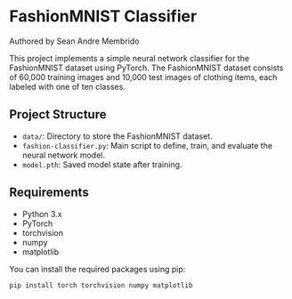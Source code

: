 # FashionMNIST Classifier

Authored by Sean Andre Membrido

This project implements a simple neural network classifier for the FashionMNIST dataset using PyTorch. The FashionMNIST dataset consists of 60,000 training images and 10,000 test images of clothing items, each labeled with one of ten classes.

## Project Structure

- `data/`: Directory to store the FashionMNIST dataset.
- `fashion-classifier.py`: Main script to define, train, and evaluate the neural network model.
- `model.pth`: Saved model state after training.

## Requirements

- Python 3.x
- PyTorch
- torchvision
- numpy
- matplotlib

You can install the required packages using pip:

```bash
pip install torch torchvision numpy matplotlib
